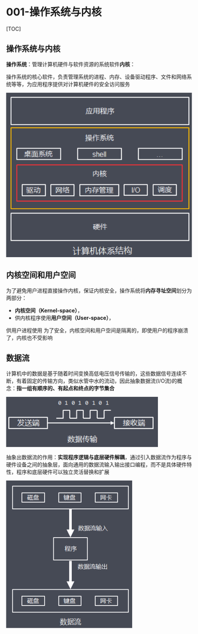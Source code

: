 # 001-操作系统与内核

[TOC]

## 操作系统与内核

**操作系统**：管理计算机硬件与软件资源的系统软件**内核**：

操作系统的核心软件，负责管理系统的进程、内存、设备驱动程序、文件和网络系统等等，为应用程序提供对计算机硬件的安全访问服务



![image-20201228201920168](../../../assets/image-20201228201920168.png)

## 内核空间和用户空间

为了避免用户进程直接操作内核，保证内核安全，操作系统将**内存寻址空间**划分为两部分：

- **内核空间（Kernel-space）**，
- 供内核程序使用**用户空间（User-space）**，

供用户进程使用 为了安全，内核空间和用户空间是隔离的，即使用户的程序崩溃了，内核也不受影响

## 数据流

计算机中的数据是基于随着时间变换高低电压信号传输的，这些数据信号连续不断，有着固定的传输方向，类似水管中水的流动，因此抽象数据流(I/O流)的概念：**指一组有顺序的、有起点和终点的字节集合**

![image-20210218175446818](../../../assets/image-20210218175446818.png)



抽象出数据流的作用：**实现程序逻辑与底层硬件解耦**，通过引入数据流作为程序与硬件设备之间的抽象层，面向通用的数据流输入输出接口编程，而不是具体硬件特性，程序和底层硬件可以独立灵活替换和扩展



![image-20210218175512690](../../../assets/image-20210218175512690.png)


